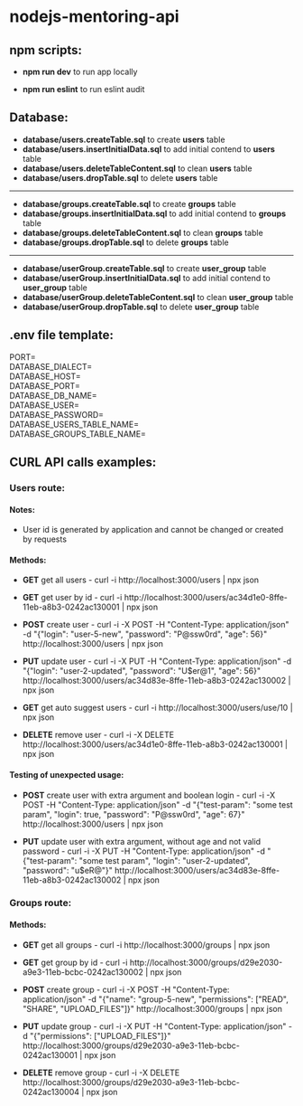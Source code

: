 # nodejs-mentoring-api

## npm scripts:

* **npm run dev** to run app locally

* **npm run eslint** to run eslint audit

## Database:

* **database/users.createTable.sql** to create **users** table
* **database/users.insertInitialData.sql** to add initial contend to **users** table
* **database/users.deleteTableContent.sql** to clean **users** table
* **database/users.dropTable.sql** to delete **users** table

---

* **database/groups.createTable.sql** to create **groups** table
* **database/groups.insertInitialData.sql** to add initial contend to **groups** table
* **database/groups.deleteTableContent.sql** to clean **groups** table
* **database/groups.dropTable.sql** to delete **groups** table

---

* **database/userGroup.createTable.sql** to create **user_group** table
* **database/userGroup.insertInitialData.sql** to add initial contend to **user_group** table
* **database/userGroup.deleteTableContent.sql** to clean **user_group** table
* **database/userGroup.dropTable.sql** to delete **user_group** table

## .env file template:
PORT=  
DATABASE_DIALECT=  
DATABASE_HOST=  
DATABASE_PORT=  
DATABASE_DB_NAME=  
DATABASE_USER=  
DATABASE_PASSWORD=  
DATABASE_USERS_TABLE_NAME=  
DATABASE_GROUPS_TABLE_NAME=  

## CURL API calls examples:

### Users route:

#### Notes:

* User id is generated by application and cannot be changed or created by requests

#### Methods:

* **GET** get all users - curl -i http://localhost:3000/users | npx json

* **GET** get user by id - curl -i http://localhost:3000/users/ac34d1e0-8ffe-11eb-a8b3-0242ac130001 | npx json

* **POST** create user - curl -i -X POST -H "Content-Type: application/json" -d "{\"login\": \"user-5-new\", \"password\": \"P@ssw0rd\", \"age\": 56}" http://localhost:3000/users | npx json

* **PUT** update user - curl -i -X PUT -H "Content-Type: application/json" -d "{\"login\": \"user-2-updated\", \"password\": \"U$er@1\", \"age\": 56}" http://localhost:3000/users/ac34d83e-8ffe-11eb-a8b3-0242ac130002 | npx json

* **GET** get auto suggest users - curl -i http://localhost:3000/users/use/10 | npx json

* **DELETE** remove user - curl -i -X DELETE http://localhost:3000/users/ac34d1e0-8ffe-11eb-a8b3-0242ac130001 | npx json

#### Testing of unexpected usage:

* **POST** create user with extra argument and boolean login - curl -i -X POST -H "Content-Type: application/json" -d "{\"test-param\": \"some test param\", \"login\": true, \"password\": \"P@ssw0rd\", \"age\": 67}" http://localhost:3000/users | npx json

* **PUT** update user with extra argument, without age and not valid password - curl -i -X PUT -H "Content-Type: application/json" -d "{\"test-param\": \"some test param\", \"login\": \"user-2-updated\", \"password\": \"u$eR@\"}" http://localhost:3000/users/ac34d83e-8ffe-11eb-a8b3-0242ac130002 | npx json

### Groups route:

#### Methods:

* **GET** get all groups - curl -i http://localhost:3000/groups | npx json

* **GET** get group by id - curl -i http://localhost:3000/groups/d29e2030-a9e3-11eb-bcbc-0242ac130002 | npx json

* **POST** create group - curl -i -X POST -H "Content-Type: application/json" -d "{\"name\": \"group-5-new\", \"permissions\": [\"READ\", \"SHARE\", \"UPLOAD_FILES\"]}" http://localhost:3000/groups | npx json

* **PUT** update group - curl -i -X PUT -H "Content-Type: application/json" -d "{\"permissions\": [\"UPLOAD_FILES\"]}" http://localhost:3000/groups/d29e2030-a9e3-11eb-bcbc-0242ac130001 | npx json

* **DELETE** remove group - curl -i -X DELETE http://localhost:3000/groups/d29e2030-a9e3-11eb-bcbc-0242ac130004 | npx json